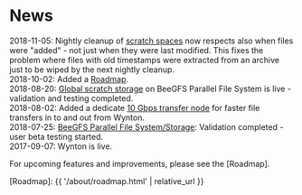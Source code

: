 # News

2018-11-05: Nightly cleanup of <a href="{{ '/about/specs.html#scratch-storage' | relative_url }}">scratch spaces</a> now respects also when files were "added" - not just when they were last modified.  This fixes the problem where files with old timestamps were extracted from an archive just to be wiped by the next nightly cleanup.<br/>
2018-10-02: Added a <a href="{{ '/about/roadmap.html' | relative_url }}">Roadmap</a>.<br/>
2018-08-20: <a href="{{ '/about/specs.html#scratch-storage' | relative_url }}">Global scratch storage</a> on BeeGFS Parallel File System is live - validation and testing completed.<br/>
2018-08-02: Added a dedicate <a href="{{ '/about/specs.html#data-transfer-nodes' | relative_url }}">10 Gbps transfer node</a> for faster file transfers in to and out from Wynton.<br/>
2018-07-25: <a href="{{ '/about/specs.html#scratch-storage' | relative_url }}">BeeGFS Parallel File System/Storage</a>: Validation completed - user beta testing started.<br/>
2017-09-07: Wynton is live.


For upcoming features and improvements, please see the [Roadmap].


[Roadmap]: {{ '/about/roadmap.html' | relative_url }}